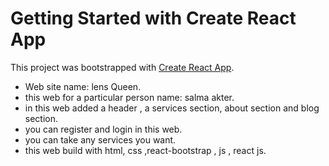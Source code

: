 # Getting Started with Create React App

This project was bootstrapped with [Create React App](https://salma-s-photography.web.app/).

* Web site name: lens Queen.
* this web for a particular person name: salma akter.
* in this web added a header , a services section, about section and blog section.
* you can register and login in this web.
* you can take any services you want.
* this web build with html, css ,react-bootstrap , js , react js.
